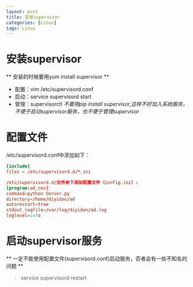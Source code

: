 ```yaml
---
layout: post
title: 安装supervisor
categories: [Linux]
tags: Linux
---
```


# 安装supervisor

** 安装的时候要用yum install supervisor **
- 配置：vim /etc/supervisord.conf
- 启动：service supervisord start
- 管理：supervisorctl
*不要用pip install supervisor,这样不好加入系统服务，不便于启动supervisor服务，也不便于管理supervisor*

# 配置文件
/etc/supervisord.conf中添加如下：
``` conf
[include]
files = /etc/supervisord.d/*.ini

/etc/supervisord.d/文件夹下添加配置文件（config.ini）:
[program:ad_cms]
command=python Server.py
directory=/home/diyidan/ad
autorestart=true
stdout_logfile=/var/log/diyidan/ad.log
loglevel=info
```

# 启动supervisor服务
** 一定不能使用配置文件(supervisord.conf)启动服务，否者会有一些不知名的问题 **
> service supervisord restart
